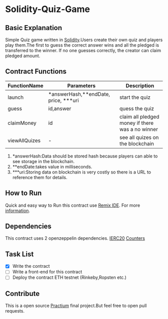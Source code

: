 # Solidity-Quiz-Game

## Basic Explanation
Simple Quiz game written in [Solidity](https://docs.soliditylang.org).Users create their own quiz and players play them.The first to guess the correct answer wins and all the pledged is transferred to the winner. If no one guesses correctly, the creator can claim pledged amount.

## Contract Functions
| FunctionName | Parameters | Description |
| ----------- | ----------- | ----------- |
| launch | *answerHash,**endDate, price, ***uri | start the quiz |
| guess | id,answer | quess the quiz |
| claimMoney | id | claim all pledged money if there was a no winner |
| viewAllQuizes | - | see all quizes on the blockchain |

1. *answerHash:Data should be stored hash because players can able to see storage in the blockchain.
2. **endDate:takes value in milliseconds.
3. ***uri:Storing data on blockchain is very costly so there is a URL to reference them for details.


## How to Run
Quick and easy way to Run this contract use [Remix IDE](http://remix.ethereum.org).
For more [information](https://www.geeksforgeeks.org/steps-to-execute-solidity-smart-contract-using-remix-ide/).


## Dependencies
This contract uses 2 openzeppelin dependencies.
[IERC20](https://github.com/OpenZeppelin/openzeppelin-contracts/blob/master/contracts/token/ERC20/IERC20.sol)
[Counters](https://github.com/OpenZeppelin/openzeppelin-contracts/blob/master/contracts/utils/Counters.sol)

## Task List
- [x] Write the contract
- [ ] Write a front-end for this contract
- [ ] Deploy the contract ETH testnet (Rinkeby,Ropsten etc.)

## Contribute
This is a open source [Practium](https://cohorts.patika.dev/cohortDetails/akbank-web3-practicum) final project.But feel free to open pull requests.